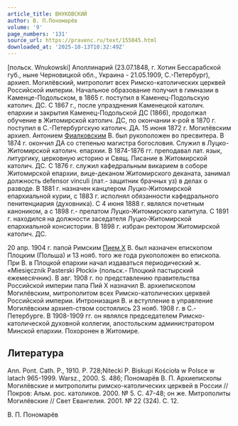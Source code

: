 ```yaml
---
article_title: ВНУКОВСКИЙ
author: В. П.Пономарёв
volume: '9'
page_numbers: '131'
source_url: https://pravenc.ru/text/155045.html
downloaded_at: '2025-10-13T10:32:49Z'
---
```


[польск. Wnukowski] Аполлинарий (23.07.1848, г. Хотин Бессарабской губ., ныне Черновицкой обл., Украина - 21.05.1909, С.-Петербург), архиеп. Могилёвский, митрополит всех Римско-католических церквей Российской империи. Начальное образование получил в гимназии в Каменце-Подольском, в 1865 г. поступил в Каменец-Подольскую католич. ДС. С 1867 г., после упразднения Каменецкой католич. епархии и закрытия Каменец-Подольской ДС (1866), продолжал обучение в Житомирской католич. ДС, по окончании к-рой в 1870 г. поступил в С.-Петербургскую католич. ДА. 15 июня 1872 г. Могилёвским архиеп. Антонием [Фиалковским](https://pravenc.ru/text/Фиалковским.html) В. был рукоположен во пресвитера. В 1874 г. окончил ДА со степенью магистра богословия. Служил в Луцко-Житомирской католич. епархии. В 1874-1876 гг. преподавал лат. язык, литургику, церковную историю и Свящ. Писание в Житомирской католич. ДС. С 1876 г. служил кафедральным викарием в соборе Житомирской епархии, вице-деканом Житомирского деканата, занимал должность defensor vinculi (лат.- защитник брачных уз) в делах о разводе. В 1881 г. назначен канцлером Луцко-Житомирской епархиальной курии, с 1883 г. исполнял обязанности кафедрального пенитенциария (духовника). С 4 июня 1888 г. являлся почетным каноником, а с 1898 г.- прелатом Луцко-Житомирского капитула. С 1891 г. находился на должности заседателя Луцко-Житомирской епархиальной консистории. В 1898 г. избран ректором Житомирской католич. ДС.

20 апр. 1904 г. папой Римским [Пием X](<https://pravenc.ru/text/Пием X.html>) В. был назначен епископом Плоцким (Польша) и 13 нояб. того же года рукоположен во епископа. При В. в Плоцкой епархии начал издаваться периодический ж. «Miesięcznik Pasterski Płocki» (польск.- Плоцкий пастырский ежемесячник). В авг. 1908 г. по представлению правительства Российской империи папа Пий Х назначил В. архиепископом Могилёвским, митрополитом всех Римско-католических церквей Российской империи. Интронизация В. и вступление в управление Могилёвским архиеп-ством состоялись 23 нояб. 1908 г. в С.-Петербурге. В 1908-1909 гг. он являлся председателем Римско-католической духовной коллегии, апостольским администратором Минской епархии. Похоронен в Житомире.

## Литература

Ann. Pont. Cath. P., 1910. Р. 728;Nitecki P. Biskupi Kościoła w Polsce w latach 965-1999. Warsz., 2000. S. 486; Пономарёв В. П. Архиепископы Могилёвские и митрополиты римско-католических церквей в России // Покров: Альм. рос. католиков. 2000. № 5. С. 47-48; он же. Митрополиты Могилёвские // Свет Евангелия. 2001. № 22 (324). С. 12.

В. П.  Пономарёв
